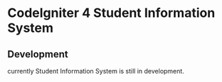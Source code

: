 # CodeIgniter 4 Student Information System

##  Development
currently Student Information System is still in development.
